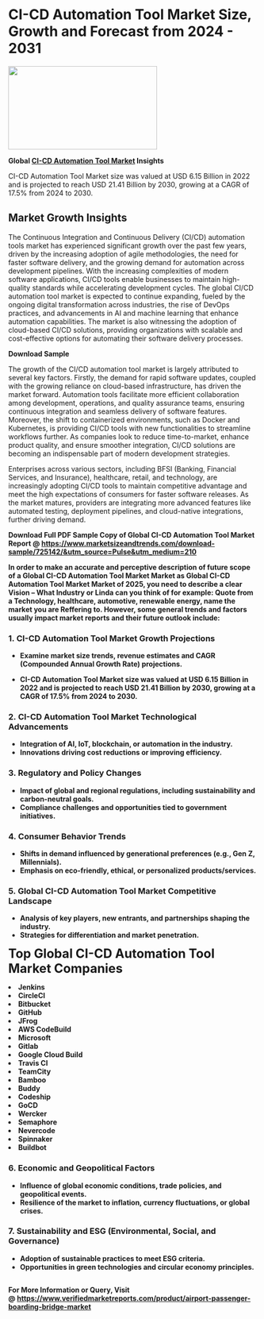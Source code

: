 <H1>CI-CD Automation Tool Market Size, Growth and Forecast from 2024 - 2031</H1><img class="aligncenter size-medium wp-image-584254" src="https://thirdeyenews.in/wp-content/uploads/2024/09/Global-Market-Research-300x168.jpeg" alt="" width="300" height="168" /><p><strong>Global&nbsp;<a href="https://www.marketsizeandtrends.com/download-sample/725142/&amp;utm_source=Pulse&amp;utm_medium=210">CI-CD Automation Tool Market</a> Insights</strong></p><p>CI-CD Automation Tool Market size was valued at USD 6.15 Billion in 2022 and is projected to reach USD 21.41 Billion by 2030, growing at a CAGR of 17.5% from 2024 to 2030.</p><p><h2>Market Growth Insights</h2> <p>The Continuous Integration and Continuous Delivery (CI/CD) automation tools market has experienced significant growth over the past few years, driven by the increasing adoption of agile methodologies, the need for faster software delivery, and the growing demand for automation across development pipelines. With the increasing complexities of modern software applications, CI/CD tools enable businesses to maintain high-quality standards while accelerating development cycles. The global CI/CD automation tool market is expected to continue expanding, fueled by the ongoing digital transformation across industries, the rise of DevOps practices, and advancements in AI and machine learning that enhance automation capabilities. The market is also witnessing the adoption of cloud-based CI/CD solutions, providing organizations with scalable and cost-effective options for automating their software delivery processes.</p> <p><strong>Download Sample</strong></p> <p>The growth of the CI/CD automation tool market is largely attributed to several key factors. Firstly, the demand for rapid software updates, coupled with the growing reliance on cloud-based infrastructure, has driven the market forward. Automation tools facilitate more efficient collaboration among development, operations, and quality assurance teams, ensuring continuous integration and seamless delivery of software features. Moreover, the shift to containerized environments, such as Docker and Kubernetes, is providing CI/CD tools with new functionalities to streamline workflows further. As companies look to reduce time-to-market, enhance product quality, and ensure smoother integration, CI/CD solutions are becoming an indispensable part of modern development strategies.</p> <p>Enterprises across various sectors, including BFSI (Banking, Financial Services, and Insurance), healthcare, retail, and technology, are increasingly adopting CI/CD tools to maintain competitive advantage and meet the high expectations of consumers for faster software releases. As the market matures, providers are integrating more advanced features like automated testing, deployment pipelines, and cloud-native integrations, further driving demand.</p> <p><strong></p><p><span class=""><strong>Download Full PDF Sample Copy of Global CI-CD Automation Tool Market Report</strong> @ <a href="https://www.marketsizeandtrends.com/download-sample/725142/&amp;utm_source=Pulse&amp;utm_medium=210" target="_blank">https://www.marketsizeandtrends.com/download-sample/725142/&amp;utm_source=Pulse&amp;utm_medium=210</a></span></p><p>In order to make an accurate and perceptive description of future scope of a Global&nbsp;CI-CD Automation Tool Market Market as Global&nbsp;CI-CD Automation Tool Market Market of 2025, you need to describe a clear Vision &ndash; What Industry or Linda can you think of for example: Quote from a Technology, healthcare, automotive, renewable energy, name the market you are Reffering to. However, some general trends and factors usually impact market reports and their future outlook include:</p><h3>1.&nbsp;<strong>CI-CD Automation Tool Market Growth Projections</strong></h3><ul><li>Examine market size trends, revenue estimates and CAGR (Compounded Annual Growth Rate) projections.</li><li><p>CI-CD Automation Tool Market size was valued at USD 6.15 Billion in 2022 and is projected to reach USD 21.41 Billion by 2030, growing at a CAGR of 17.5% from 2024 to 2030.</p></li></ul><h3>2.&nbsp;<strong>CI-CD Automation Tool Market Technological Advancements</strong></h3><ul><li>Integration of AI, IoT, blockchain, or automation in the industry.</li><li>Innovations driving cost reductions or improving efficiency.</li></ul><h3>3.&nbsp;<strong>Regulatory and Policy Changes</strong></h3><ul><li>Impact of global and regional regulations, including sustainability and carbon-neutral goals.</li><li>Compliance challenges and opportunities tied to government initiatives.</li></ul><h3>4.&nbsp;<strong>Consumer Behavior Trends</strong></h3><ul><li>Shifts in demand influenced by generational preferences (e.g., Gen Z, Millennials).</li><li>Emphasis on eco-friendly, ethical, or personalized products/services.</li></ul><h3>5.&nbsp;<strong>Global CI-CD Automation Tool Market Competitive Landscape</strong></h3><ul><li>Analysis of key players, new entrants, and partnerships shaping the industry.</li><li>Strategies for differentiation and market penetration.</li></ul><p data-pm-slice="1 1 []"><span style="color: inherit; font-family: inherit; font-size: 25px;">Top Global CI-CD Automation Tool Market Companies</span></p><div class="" data-test-id=""><p><li>Jenkins</li><li> CircleCI</li><li> Bitbucket</li><li> GitHub</li><li> JFrog</li><li> AWS CodeBuild</li><li> Microsoft</li><li> Gitlab</li><li> Google Cloud Build</li><li> Travis CI</li><li> TeamCity</li><li> Bamboo</li><li> Buddy</li><li> Codeship</li><li> GoCD</li><li> Wercker</li><li> Semaphore</li><li> Nevercode</li><li> Spinnaker</li><li> Buildbot</li></p></div><h3>6.&nbsp;<strong>Economic and Geopolitical Factors</strong></h3><ul><li>Influence of global economic conditions, trade policies, and geopolitical events.</li><li>Resilience of the market to inflation, currency fluctuations, or global crises.</li></ul><h3>7.&nbsp;<strong>Sustainability and ESG (Environmental, Social, and Governance)</strong></h3><ul><li>Adoption of sustainable practices to meet ESG criteria.</li><li>Opportunities in green technologies and circular economy principles.</li></ul><h2><strong style="font-size: 14px;">For More Information or Query, Visit @&nbsp;</strong><a style="background-color: #ffffff; font-size: 14px;" href="https://www.marketsizeandtrends.com/report/ci-cd-automation-tool-market/" target="_blank">https://www.verifiedmarketreports.com/product/airport-passenger-boarding-bridge-market</a></h2>

